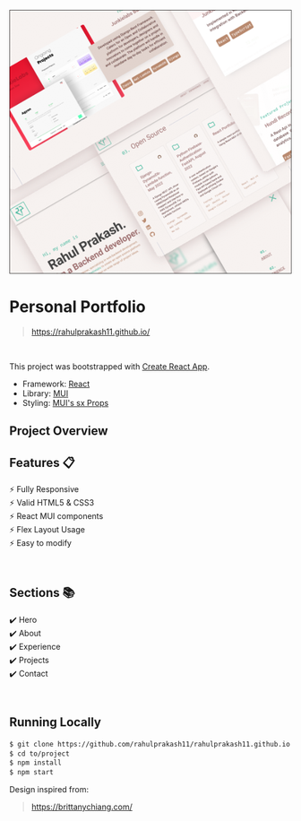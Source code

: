 ![A preview](https://github.com/rahulprakash11/rahulprakash11.github.io/blob/main/src/images/rportfolio.png)

# Personal Portfolio
<!-- [](src\images\rportfolio.png) -->
> https://rahulprakash11.github.io/

</br>

This project was bootstrapped with [Create React App](https://github.com/facebook/create-react-app).

- Framework: [React](https://reactjs.org/)
- Library: [MUI](https://mui.com/material-ui/getting-started/overview/)
- Styling: [MUI's sx Props](https://mui.com/system/getting-started/the-sx-prop/)

## Project Overview

## Features 📋
⚡️ Fully Responsive\
⚡️ Valid HTML5 & CSS3\
⚡️ React MUI components\
⚡️ Flex Layout Usage\
⚡️ Easy to modify

</br>

## Sections 📚
✔️ Hero \
✔️ About\
✔️ Experience \
✔️ Projects \
✔️ Contact 
<!-- ✔️ Tech Stack \ -->

</br>

## Running Locally

```bash
$ git clone https://github.com/rahulprakash11/rahulprakash11.github.io.git
$ cd to/project
$ npm install
$ npm start
```
Design inspired from:
> https://brittanychiang.com/
